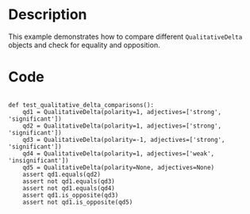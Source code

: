 # Description
This example demonstrates how to compare different `QualitativeDelta` objects and check for equality and opposition.

# Code
```

def test_qualitative_delta_comparisons():
    qd1 = QualitativeDelta(polarity=1, adjectives=['strong', 'significant'])
    qd2 = QualitativeDelta(polarity=1, adjectives=['strong', 'significant'])
    qd3 = QualitativeDelta(polarity=-1, adjectives=['strong', 'significant'])
    qd4 = QualitativeDelta(polarity=1, adjectives=['weak', 'insignificant'])
    qd5 = QualitativeDelta(polarity=None, adjectives=None)
    assert qd1.equals(qd2)
    assert not qd1.equals(qd3)
    assert not qd1.equals(qd4)
    assert qd1.is_opposite(qd3)
    assert not qd1.is_opposite(qd5)

```
